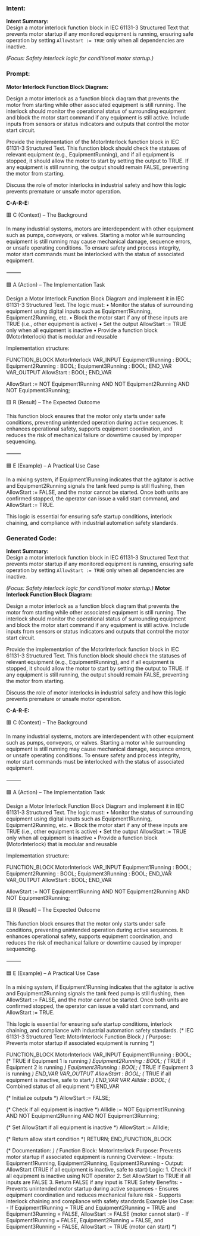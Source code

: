 ### Intent:
**Intent Summary:**  
Design a motor interlock function block in IEC 61131-3 Structured Text that prevents motor startup if any monitored equipment is running, ensuring safe operation by setting `AllowStart := TRUE` only when all dependencies are inactive.  

*(Focus: Safety interlock logic for conditional motor startup.)*

### Prompt:
**Motor Interlock Function Block Diagram:**

Design a motor interlock as a function block diagram that prevents the motor from starting while other associated equipment is still running. The interlock should monitor the operational status of surrounding equipment and block the motor start command if any equipment is still active. Include inputs from sensors or status indicators and outputs that control the motor start circuit.

Provide the implementation of the MotorInterlock function block in IEC 61131-3 Structured Text. This function block should check the statuses of relevant equipment (e.g., EquipmentRunning), and if all equipment is stopped, it should allow the motor to start by setting the output to TRUE. If any equipment is still running, the output should remain FALSE, preventing the motor from starting.

Discuss the role of motor interlocks in industrial safety and how this logic prevents premature or unsafe motor operation.

**C-A-R-E:**

🟥 C (Context) – The Background

In many industrial systems, motors are interdependent with other equipment such as pumps, conveyors, or valves. Starting a motor while surrounding equipment is still running may cause mechanical damage, sequence errors, or unsafe operating conditions. To ensure safety and process integrity, motor start commands must be interlocked with the status of associated equipment.

⸻

🟩 A (Action) – The Implementation Task

Design a Motor Interlock Function Block Diagram and implement it in IEC 61131-3 Structured Text. The logic must:
	•	Monitor the status of surrounding equipment using digital inputs such as Equipment1Running, Equipment2Running, etc.
	•	Block the motor start if any of these inputs are TRUE (i.e., other equipment is active)
	•	Set the output AllowStart := TRUE only when all equipment is inactive
	•	Provide a function block (MotorInterlock) that is modular and reusable

Implementation structure:

FUNCTION_BLOCK MotorInterlock
VAR_INPUT
    Equipment1Running : BOOL;
    Equipment2Running : BOOL;
    Equipment3Running : BOOL;
END_VAR
VAR_OUTPUT
    AllowStart : BOOL;
END_VAR

AllowStart := NOT Equipment1Running AND NOT Equipment2Running AND NOT Equipment3Running;

🟨 R (Result) – The Expected Outcome

This function block ensures that the motor only starts under safe conditions, preventing unintended operation during active sequences. It enhances operational safety, supports equipment coordination, and reduces the risk of mechanical failure or downtime caused by improper sequencing.

⸻

🟦 E (Example) – A Practical Use Case

In a mixing system, if Equipment1Running indicates that the agitator is active and Equipment2Running signals the tank feed pump is still flushing, then AllowStart := FALSE, and the motor cannot be started. Once both units are confirmed stopped, the operator can issue a valid start command, and AllowStart := TRUE.

This logic is essential for ensuring safe startup conditions, interlock chaining, and compliance with industrial automation safety standards.

### Generated Code:
**Intent Summary:**  
Design a motor interlock function block in IEC 61131-3 Structured Text that prevents motor startup if any monitored equipment is running, ensuring safe operation by setting `AllowStart := TRUE` only when all dependencies are inactive.  

*(Focus: Safety interlock logic for conditional motor startup.)*
**Motor Interlock Function Block Diagram:**

Design a motor interlock as a function block diagram that prevents the motor from starting while other associated equipment is still running. The interlock should monitor the operational status of surrounding equipment and block the motor start command if any equipment is still active. Include inputs from sensors or status indicators and outputs that control the motor start circuit.

Provide the implementation of the MotorInterlock function block in IEC 61131-3 Structured Text. This function block should check the statuses of relevant equipment (e.g., EquipmentRunning), and if all equipment is stopped, it should allow the motor to start by setting the output to TRUE. If any equipment is still running, the output should remain FALSE, preventing the motor from starting.

Discuss the role of motor interlocks in industrial safety and how this logic prevents premature or unsafe motor operation.

**C-A-R-E:**

🟥 C (Context) – The Background

In many industrial systems, motors are interdependent with other equipment such as pumps, conveyors, or valves. Starting a motor while surrounding equipment is still running may cause mechanical damage, sequence errors, or unsafe operating conditions. To ensure safety and process integrity, motor start commands must be interlocked with the status of associated equipment.

⸻

🟩 A (Action) – The Implementation Task

Design a Motor Interlock Function Block Diagram and implement it in IEC 61131-3 Structured Text. The logic must:
	•	Monitor the status of surrounding equipment using digital inputs such as Equipment1Running, Equipment2Running, etc.
	•	Block the motor start if any of these inputs are TRUE (i.e., other equipment is active)
	•	Set the output AllowStart := TRUE only when all equipment is inactive
	•	Provide a function block (MotorInterlock) that is modular and reusable

Implementation structure:

FUNCTION_BLOCK MotorInterlock
VAR_INPUT
    Equipment1Running : BOOL;
    Equipment2Running : BOOL;
    Equipment3Running : BOOL;
END_VAR
VAR_OUTPUT
    AllowStart : BOOL;
END_VAR

AllowStart := NOT Equipment1Running AND NOT Equipment2Running AND NOT Equipment3Running;

🟨 R (Result) – The Expected Outcome

This function block ensures that the motor only starts under safe conditions, preventing unintended operation during active sequences. It enhances operational safety, supports equipment coordination, and reduces the risk of mechanical failure or downtime caused by improper sequencing.

⸻

🟦 E (Example) – A Practical Use Case

In a mixing system, if Equipment1Running indicates that the agitator is active and Equipment2Running signals the tank feed pump is still flushing, then AllowStart := FALSE, and the motor cannot be started. Once both units are confirmed stopped, the operator can issue a valid start command, and AllowStart := TRUE.

This logic is essential for ensuring safe startup conditions, interlock chaining, and compliance with industrial automation safety standards.
(* IEC 61131-3 Structured Text: MotorInterlock Function Block *)
(* Purpose: Prevents motor startup if associated equipment is running *)

FUNCTION_BLOCK MotorInterlock
VAR_INPUT
    Equipment1Running : BOOL; (* TRUE if Equipment 1 is running *)
    Equipment2Running : BOOL; (* TRUE if Equipment 2 is running *)
    Equipment3Running : BOOL; (* TRUE if Equipment 3 is running *)
END_VAR
VAR_OUTPUT
    AllowStart : BOOL; (* TRUE if all equipment is inactive, safe to start *)
END_VAR
VAR
    AllIdle : BOOL; (* Combined status of all equipment *)
END_VAR

(* Initialize outputs *)
AllowStart := FALSE;

(* Check if all equipment is inactive *)
AllIdle := NOT Equipment1Running AND NOT Equipment2Running AND NOT Equipment3Running;

(* Set AllowStart if all equipment is inactive *)
AllowStart := AllIdle;

(* Return allow start condition *)
RETURN;
END_FUNCTION_BLOCK

(* Documentation: *)
(*
    Function Block: MotorInterlock
    Purpose: Prevents motor startup if associated equipment is running
    Overview:
        - Inputs: Equipment1Running, Equipment2Running, Equipment3Running
        - Output: AllowStart (TRUE if all equipment is inactive, safe to start)
    Logic:
        1. Check if all equipment is inactive using NOT operator
        2. Set AllowStart to TRUE if all inputs are FALSE
        3. Return FALSE if any input is TRUE
    Safety Benefits:
        - Prevents unintended motor startup during active sequences
        - Ensures equipment coordination and reduces mechanical failure risk
        - Supports interlock chaining and compliance with safety standards
    Example Use Case:
        - If Equipment1Running = TRUE and Equipment2Running = TRUE and Equipment3Running = FALSE,
          AllowStart := FALSE (motor cannot start)
        - If Equipment1Running = FALSE, Equipment2Running = FALSE, and Equipment3Running = FALSE,
          AllowStart := TRUE (motor can start)
*)
